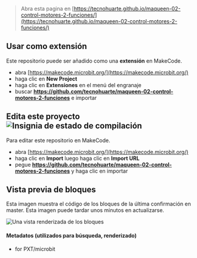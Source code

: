 
> Abra esta pagina en [https://tecnohuarte.github.io/maqueen-02-control-motores-2-funciones/](https://tecnohuarte.github.io/maqueen-02-control-motores-2-funciones/)

## Usar como extensión

Este repositorio puede ser añadido como una **extensión** en MakeCode.

* abra [https://makecode.microbit.org/](https://makecode.microbit.org/)
* haga clic en **New Project**
* haga clic en **Extensiones** en el menú del engranaje
* buscar **https://github.com/tecnohuarte/maqueen-02-control-motores-2-funciones** e importar

## Edita este proyecto ![Insignia de estado de compilación](https://github.com/tecnohuarte/maqueen-02-control-motores-2-funciones/workflows/MakeCode/badge.svg)

Para editar este repositorio en MakeCode.

* abra [https://makecode.microbit.org/](https://makecode.microbit.org/)
* haga clic en **Import** luego haga clic en **Import URL**
* pegue **https://github.com/tecnohuarte/maqueen-02-control-motores-2-funciones** y haga clic en importar

## Vista previa de bloques

Esta imagen muestra el código de los bloques de la última confirmación en master.
Esta imagen puede tardar unos minutos en actualizarse.

![Una vista renderizada de los bloques](https://github.com/tecnohuarte/maqueen-02-control-motores-2-funciones/raw/master/.github/makecode/blocks.png)

#### Metadatos (utilizados para búsqueda, renderizado)

* for PXT/microbit
<script src="https://makecode.com/gh-pages-embed.js"></script><script>makeCodeRender("{{ site.makecode.home_url }}", "{{ site.github.owner_name }}/{{ site.github.repository_name }}");</script>
